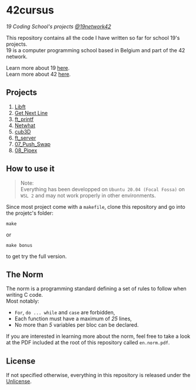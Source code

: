 # 42cursus
*19 Coding School's projects [@19network42](https://github.com/19network42)*

This repository contains all the code I have written so far for school 19's projects.  
19 is a computer programming school based in Belgium and part of the 42 network.

Learn more about 19 [here](https://s19.be).  
Learn more about 42 [here](https://www.42.fr/42-network/).

## Projects

1. [Libft](https://github.com/tderwedu/42cursus/tree/main/01_Libft)
2. [Get Next Line](https://github.com/tderwedu/42cursus/tree/main/02_getNextLine)
3. [ft_printf](https://github.com/tderwedu/42cursus/tree/main/03_Printf)
4. [Netwhat](https://github.com/tderwedu/42cursus/tree/main/04_netwhat)
5. [cub3D](https://github.com/tderwedu/42cursus/tree/main/05_cub3D)
6. [ft_server](https://github.com/tderwedu/42cursus/tree/main/06_ft_server)
7. [07_Push_Swap](https://github.com/tderwedu/42cursus/tree/main/07_Push_Swap)
8. [08_Pipex](https://github.com/tderwedu/42cursus/tree/main/08_Pipex)

## How to use it
> Note:  
> Everything has been developped on `Ubuntu 20.04 (Focal Fossa)` on `WSL 2` and may not work properly in other environments.

Since most project come with a `makefile`, clone this repository and go into the projetc's folder:
```
make
```
or 
```
make bonus
```
to get try the full version.

## The Norm

The norm is a programming standard defining a set of rules to follow when writing C code.  
Most notably:
 - ```For```, ```do ... while``` and ```case``` are forbidden,
 - Each function must have a maximum of _25_ lines,
 - No more than _5_ variables per bloc can be declared.
 
If you are interested in learning more about the norm, feel free to take a look at the PDF included at the root of this repository called ```en.norm.pdf```.

## License

If not specified otherwise, everything in this repository is released under the [Unlicense](https://github.com/maxdesalle/42/blob/main/LICENSE).
